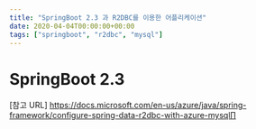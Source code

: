 ```yaml
---
title: "SpringBoot 2.3 과 R2DBC를 이용한 어플리케이션"
date: 2020-04-04T00:00:00+00:00
tags: ["springboot", "r2dbc", "mysql"]
---
```


# SpringBoot 2.3



[참고 URL]
https://docs.microsoft.com/en-us/azure/java/spring-framework/configure-spring-data-r2dbc-with-azure-mysql∏